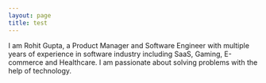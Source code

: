```yaml
---
layout: page
title: test
---
```


<p class="message">
 I am Rohit Gupta, a Product Manager and Software Engineer with multiple years of experience in software industry including SaaS, Gaming, E-commerce and Healthcare. I am passionate about solving problems with the help of technology. 
</p>

